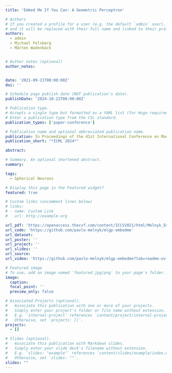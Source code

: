 ```yaml
---
title: 'Embed Me If You Can: A Geometric Perceptron'

# Authors
# If you created a profile for a user (e.g. the default `admin` user), write the username (folder name) here
# and it will be replaced with their full name and linked to their profile.
authors:
  - admin
  - Michael Felsberg
  - Mårten Wadenbäck


# Author notes (optional)
author_notes:


date: '2021-09-21T00:00:00Z'
doi: ''

# Schedule page publish date (NOT publication's date).
publishDate: '2024-10-22T00:00:00Z'

# Publication type.
# Accepts a single type but formatted as a YAML list (for Hugo requirements).
# Enter a publication type from the CSL standard.
publication_types: ['paper-conference']

# Publication name and optional abbreviated publication name.
publication: In Proceedings of the 41st International Conference on Machine Learning
publication_short: "*ICML 2024*"

abstract: 

# Summary. An optional shortened abstract.
summary: 

tags:
  - Spherical Neurons

# Display this page in the Featured widget?
featured: true

# Custom links (uncomment lines below)
# links:
# - name: Custom Link
#   url: http://example.org

url_pdf: 'https://openaccess.thecvf.com/content/ICCV2021/html/Melnyk_Embed_Me_if_You_Can_A_Geometric_Perceptron_ICCV_2021_paper.html#'
url_code: 'https://github.com/pavlo-melnyk/mlgp-embedme'
url_dataset: 
url_poster: ''
url_project: ''
url_slides: ''
url_source: 
url_video: 'https://github.com/pavlo-melnyk/mlgp-embedme?tab=readme-ov-file#:~:text=%5BarXiv%5D-,%5Bvideo%5D,-%5Bbibtex%5D'

# Featured image
# To use, add an image named `featured.jpg/png` to your page's folder.
image:
  caption: 
  focal_point: ''
  preview_only: false

# Associated Projects (optional).
#   Associate this publication with one or more of your projects.
#   Simply enter your project's folder or file name without extension.
#   E.g. `internal-project` references `content/project/internal-project/index.md`.
#   Otherwise, set `projects: []`.
projects:
  - []

# Slides (optional).
#   Associate this publication with Markdown slides.
#   Simply enter your slide deck's filename without extension.
#   E.g. `slides: "example"` references `content/slides/example/index.md`.
#   Otherwise, set `slides: ""`.
slides: ""
---
```

